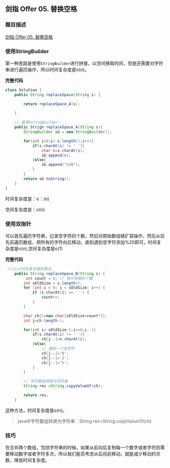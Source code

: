 ## 剑指 Offer 05. 替换空格

### **题目描述**

[剑指 Offer 05. 替换空格](https://leetcode-cn.com/problems/ti-huan-kong-ge-lcof/)

### **使用StringBuilder**

第一种思路是使用`StringBuilder`进行拼接，以空间换取时间，但是还需要对字符串进行遍历操作，所以时间复杂度是o(n)。

**完整代码**

~~~ java
class Solution {
    public String replaceSpace(String s) {

        return replaceSpace_A(s);
        
    }

    // 使用StringBuilder
    public Strign replaceSpace_A(String s){
        StringBuilder sb = new StringBuilder();

        for(int i=0;i< s.length();i++){
            if(s.charAt(i) != ' '){
                char c=s.charAt(i);
                sb.append(c);
            }else{
                sb.append("%20");
            }
        }
        return sb.toString();
    }
}
~~~

时间复杂度是：o：(n)

空间复杂度是：o(n)

### 使用双指针

可以首先遍历字符串，记录空字符的个数，然后对原始数组婧扩容操作，然后从后先前遍历数组，把所有的字符向后移动，直到遇到空字符添加%20即可，时间复杂度是o(n),空间复杂度是o(1)

**完整代码**

~~~ java
 //o(n)时间复杂度的算法
    public String replaceSpace_B(String s) {
         int count = 0; // 统计空格的个数
        int sOldSize = s.length();
        for (int i = 0; i < sOldSize; i++) {
            if (s.charAt(i) == ' ') {
                count++;
            }
        }

        char ch[]=new char[sOldSize+count*2];
        int j=ch.length-1;

        for(int i= sOldSize-1;i>=0;i--){
            if(s.charAt(i) != ' '){
                ch[j--]=s.charAt(i);
            }else{
                // 遇到一个空字符
                ch[j--]='0';
                ch[j--]='2';
                ch[j--]='%';
            }
        }

        // 字符数组转换为字符串
        String res =String.copyValueOf(ch);

        return res;
    }
~~~

这种方法，时间复杂度是o(n)。

> java中字符数组转换为字符串：String res=String.copyValueOf(ch)

### 技巧

在合并两个数组，包括字符串的时候，如果从前向后复制每一个数字或者字符则需要移动数字或者字符多次，所以我们能否考虑从后向前移动，就能减少移动的次数，降低时间复杂度。